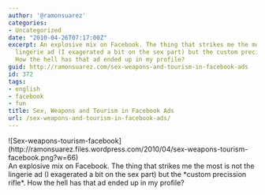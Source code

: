 ```yaml
---
author: '@ramonsuarez'
categories:
- Uncategorized
date: "2010-04-26T07:17:00Z"
excerpt: An explosive mix on Facebook. The thing that strikes me the most is not the
  lingerie ad (I exagerated a bit on the sex part) but the custom precission rifle.
  How the hell has that ad ended up in my profile?
guid: http://ramonsuarez.com/sex-weapons-and-tourism-in-facebook-ads
id: 372
tags:
- english
- facebook
- fun
title: Sex, Weapons and Tourism in Facebook Ads
url: /sex-weapons-and-tourism-in-facebook-ads/
---
```


<div class="p_embed p_image_embed">![Sex-weapons-tourism-facebook](http://ramonsuarez.files.wordpress.com/2010/04/sex-weapons-tourism-facebook.png?w=66)</div>An explosive mix on Facebook. The thing that strikes me the most is not the lingerie ad (I exagerated a bit on the sex part) but the *custom precission rifle*. How the hell has that ad ended up in my profile?